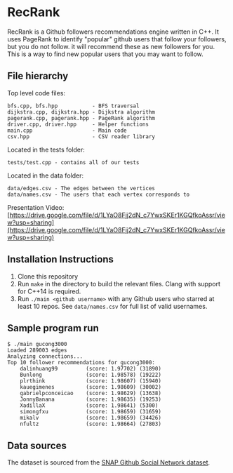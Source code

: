 # RecRank

RecRank is a Github followers recommendations engine written in C++. It uses
PageRank to identify "popular" github users that follow your followers, but you
do not follow. it will recommend these as new followers for you. This is a way
to find new popular users that you may want to follow.

## File hierarchy

Top level code files:
```
bfs.cpp, bfs.hpp           - BFS traversal
dijkstra.cpp, dijkstra.hpp - Dijkstra algorithm
pagerank.cpp, pagerank.hpp - PageRank algorithm
driver.cpp, driver.hpp     - Helper functions
main.cpp                   - Main code
csv.hpp                    - CSV reader library
```

Located in the tests folder:
```
tests/test.cpp - contains all of our tests
```

Located in the data folder:
```
data/edges.csv - The edges between the vertices
data/names.csv - The users that each vertex corresponds to
```

Presentation Video: [https://drive.google.com/file/d/1LYaO8Fjj2dN_c7YwxSKEr1KGQfkoAssr/view?usp=sharing](https://drive.google.com/file/d/1LYaO8Fjj2dN_c7YwxSKEr1KGQfkoAssr/view?usp=sharing)

## Installation Instructions

1. Clone this repository
2. Run `make` in the directory to build the relevant files. Clang with support
   for C++14 is required.
3. Run `./main <github username>` with any Github users who starred at least 10
   repos. See `data/names.csv` for full list of valid usernames.

## Sample program run

```
$ ./main gucong3000
Loaded 289003 edges
Analyzing connections...
Top 10 follower recommendations for gucong3000:
    dalinhuang99         (score: 1.97702) (31890)
    Bunlong              (score: 1.98578) (19222)
    plrthink             (score: 1.98607) (15940)
    kauegimenes          (score: 1.98609) (30002)
    gabrielpconceicao    (score: 1.98629) (13638)
    JonnyBanana          (score: 1.98635) (19253)
    XadillaX             (score: 1.98641) (5300)
    simongfxu            (score: 1.98659) (31659)
    mikalv               (score: 1.98659) (34426)
    nfultz               (score: 1.98664) (27803)
```

## Data sources

The dataset is sourced from the [SNAP Github Social Network
dataset](https://snap.stanford.edu/data/github-social.html).
